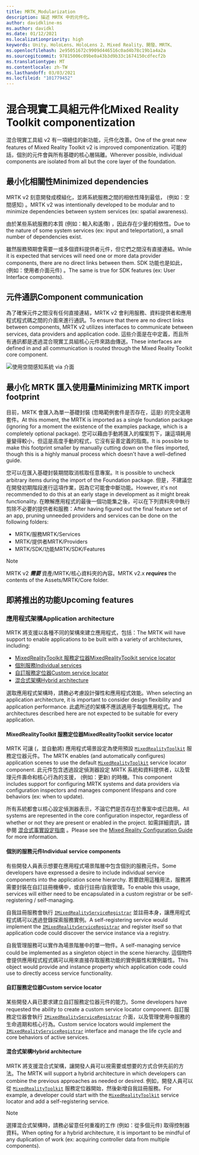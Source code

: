 ```yaml
---
title: MRTK_Modularization
description: 描述 MRTK 中的元件化。
author: davidkline-ms
ms.author: davidkl
ms.date: 01/12/2021
ms.localizationpriority: high
keywords: Unity、HoloLens、HoloLens 2、Mixed Reality、開發、MRTK、
ms.openlocfilehash: 2e95051672c9909d446516c0ad4b78c19b1a4a2a
ms.sourcegitcommit: 97815006c09be0a43b3d9b33c1674150cdfecf2b
ms.translationtype: MT
ms.contentlocale: zh-TW
ms.lasthandoff: 03/03/2021
ms.locfileid: "101779452"
---
```

# <a name="mixed-reality-toolkit-componentization"></a><span data-ttu-id="80f62-104">混合現實工具組元件化</span><span class="sxs-lookup"><span data-stu-id="80f62-104">Mixed Reality Toolkit componentization</span></span>

<span data-ttu-id="80f62-105">混合現實工具組 v2 有一項絕佳的新功能，元件化改善。</span><span class="sxs-lookup"><span data-stu-id="80f62-105">One of the great new features of Mixed Reality Toolkit v2 is improved componentization.</span></span> <span data-ttu-id="80f62-106">可能的話，個別的元件會與所有基礎的核心層隔離。</span><span class="sxs-lookup"><span data-stu-id="80f62-106">Wherever possible, individual components are isolated from all but the core layer of the foundation.</span></span>

## <a name="minimized-dependencies"></a><span data-ttu-id="80f62-107">最小化相關性</span><span class="sxs-lookup"><span data-stu-id="80f62-107">Minimized dependencies</span></span>

<span data-ttu-id="80f62-108">MRTK v2 刻意開發成模組化，並將系統服務之間的相依性降到最低， (例如：空間感知) 。</span><span class="sxs-lookup"><span data-stu-id="80f62-108">MRTK v2 was intentionally developed to be modular and to minimize dependencies between system services (ex: spatial awareness).</span></span>

<span data-ttu-id="80f62-109">由於某些系統服務的本質 (例如：輸入和遙傳) ，因此存在少量的相依性。</span><span class="sxs-lookup"><span data-stu-id="80f62-109">Due to the nature of some system services (ex: input and teleportation), a small number of dependencies exist.</span></span>

<span data-ttu-id="80f62-110">雖然服務預期會需要一或多個資料提供者元件，但它們之間沒有直接連結。</span><span class="sxs-lookup"><span data-stu-id="80f62-110">While it is expected that services will need one or more data provider components, there are no direct links between them.</span></span> <span data-ttu-id="80f62-111">SDK 功能也是如此， (例如：使用者介面元件) 。</span><span class="sxs-lookup"><span data-stu-id="80f62-111">The same is true for SDK features (ex: User Interface components).</span></span>

## <a name="component-communication"></a><span data-ttu-id="80f62-112">元件通訊</span><span class="sxs-lookup"><span data-stu-id="80f62-112">Component communication</span></span>

<span data-ttu-id="80f62-113">為了確保元件之間沒有任何直接連結，MRTK v2 會利用服務、資料提供者和應用程式程式碼之間的介面來進行通訊。</span><span class="sxs-lookup"><span data-stu-id="80f62-113">To ensure that there are no direct links between components, MRTK v2 utilizes interfaces to communicate between services, data providers and application code.</span></span> <span data-ttu-id="80f62-114">這些介面是在中定義，而且所有通訊都是透過混合現實工具組核心元件來路由傳送。</span><span class="sxs-lookup"><span data-stu-id="80f62-114">These interfaces are defined in and all communication is routed through the Mixed Reality Toolkit core component.</span></span>

![使用空間感知系統 via 介面](../features/images/packaging/AccessingViaInterfaces.png)

## <a name="minimizing-mrtk-import-footprint"></a><span data-ttu-id="80f62-116">最小化 MRTK 匯入使用量</span><span class="sxs-lookup"><span data-stu-id="80f62-116">Minimizing MRTK import footprint</span></span>

<span data-ttu-id="80f62-117">目前，MRTK 會匯入為單一基礎封裝 (忽略範例套件是否存在，這是) 的完全選用套件。</span><span class="sxs-lookup"><span data-stu-id="80f62-117">At this moment, the MRTK is imported as a single foundation package (ignoring for a moment the existence of the examples package, which is a completely optional package).</span></span> <span data-ttu-id="80f62-118">您可以藉由手動將匯入的檔案剪下，讓這項耗用量變得較小，但這是高度手動的程式，它沒有妥善定義的指南。</span><span class="sxs-lookup"><span data-stu-id="80f62-118">It is possible to make this footprint smaller by manually cutting down on the files imported, though this is a highly manual process which doesn't have a well-defined guide.</span></span>

<span data-ttu-id="80f62-119">您可以在匯入基礎封裝期間取消核取任意專案。</span><span class="sxs-lookup"><span data-stu-id="80f62-119">It is possible to uncheck arbitrary items during the import of the Foundation package.</span></span> <span data-ttu-id="80f62-120">但是，不建議您在開發初期階段進行這項作業，因為它可能會中斷功能。</span><span class="sxs-lookup"><span data-stu-id="80f62-120">However, it's not recommended to do this at an early stage in development as it might break functionality.</span></span> <span data-ttu-id="80f62-121">在瞭解應用程式的最後一個功能集之後，可以在下列資料夾中執行剪除不必要的提供者和服務：</span><span class="sxs-lookup"><span data-stu-id="80f62-121">After having figured out the final feature set of an app, pruning unneeded providers and services can be done on the following folders:</span></span>

- <span data-ttu-id="80f62-122">MRTK/服務</span><span class="sxs-lookup"><span data-stu-id="80f62-122">MRTK/Services</span></span>
- <span data-ttu-id="80f62-123">MRTK/提供者</span><span class="sxs-lookup"><span data-stu-id="80f62-123">MRTK/Providers</span></span>
- <span data-ttu-id="80f62-124">MRTK/SDK/功能</span><span class="sxs-lookup"><span data-stu-id="80f62-124">MRTK/SDK/Features</span></span>

> [!NOTE]
> <span data-ttu-id="80f62-125">MRTK v2 **_需要_** 資產/MRTK/核心資料夾的內容。</span><span class="sxs-lookup"><span data-stu-id="80f62-125">MRTK v2.x **_requires_** the contents of the Assets/MRTK/Core folder.</span></span>

## <a name="upcoming-features"></a><span data-ttu-id="80f62-126">即將推出的功能</span><span class="sxs-lookup"><span data-stu-id="80f62-126">Upcoming features</span></span>

### <a name="application-architecture"></a><span data-ttu-id="80f62-127">應用程式架構</span><span class="sxs-lookup"><span data-stu-id="80f62-127">Application architecture</span></span>

<span data-ttu-id="80f62-128">MRTK 將支援以各種不同的架構來建立應用程式，包括：</span><span class="sxs-lookup"><span data-stu-id="80f62-128">The MRTK will have support to enable applications to be built with a variety of architectures, including:</span></span>

- [<span data-ttu-id="80f62-129">MixedRealityToolkit 服務定位器</span><span class="sxs-lookup"><span data-stu-id="80f62-129">MixedRealityToolkit service locator</span></span>](#mixedrealitytoolkit-service-locator)
- [<span data-ttu-id="80f62-130">個別服務</span><span class="sxs-lookup"><span data-stu-id="80f62-130">Individual services</span></span>](#individual-service-components)
- [<span data-ttu-id="80f62-131">自訂服務定位器</span><span class="sxs-lookup"><span data-stu-id="80f62-131">Custom service locator</span></span>](#custom-service-locator)
- [<span data-ttu-id="80f62-132">混合式架構</span><span class="sxs-lookup"><span data-stu-id="80f62-132">Hybrid architecture</span></span>](#hybrid-architecture)

<span data-ttu-id="80f62-133">選取應用程式架構時，請務必考慮設計彈性和應用程式效能。</span><span class="sxs-lookup"><span data-stu-id="80f62-133">When selecting an application architecture, it is important to consider design flexibility and application performance.</span></span> <span data-ttu-id="80f62-134">此處所述的架構不應該適用于每個應用程式。</span><span class="sxs-lookup"><span data-stu-id="80f62-134">The architectures described here are not expected to be suitable for every application.</span></span>

#### <a name="mixedrealitytoolkit-service-locator"></a><span data-ttu-id="80f62-135">MixedRealityToolkit 服務定位器</span><span class="sxs-lookup"><span data-stu-id="80f62-135">MixedRealityToolkit service locator</span></span>

<span data-ttu-id="80f62-136">MRTK 可讓 (，並自動將) 應用程式場景設定為使用預設 [`MixedRealityToolkit`](xref:Microsoft.MixedReality.Toolkit.MixedRealityToolkit) 服務定位器元件。</span><span class="sxs-lookup"><span data-stu-id="80f62-136">The MRTK enables (and automatically configures) application scenes to use the default [`MixedRealityToolkit`](xref:Microsoft.MixedReality.Toolkit.MixedRealityToolkit) service locator component.</span></span> <span data-ttu-id="80f62-137">此元件包含透過設定偵測器設定 MRTK 系統和資料提供者，以及管理元件壽命和核心行為的支援， (例如：更新) 的時機。</span><span class="sxs-lookup"><span data-stu-id="80f62-137">This component includes support for configuring MRTK systems and data providers via configuration inspectors and manages component lifespans and core behaviors (ex: when to update).</span></span>

<span data-ttu-id="80f62-138">所有系統都會以核心設定偵測器表示，不論它們是否存在於專案中或已啟用。</span><span class="sxs-lookup"><span data-stu-id="80f62-138">All systems are represented in the core configuration inspector, regardless of whether or not they are present or enabled in the project.</span></span> <span data-ttu-id="80f62-139">如需詳細資訊，請參閱 [混合式事實設定指南](../configuration/mixed-reality-configuration-guide.md) 。</span><span class="sxs-lookup"><span data-stu-id="80f62-139">Please see the [Mixed Reality Configuration Guide](../configuration/mixed-reality-configuration-guide.md) for more information.</span></span>

#### <a name="individual-service-components"></a><span data-ttu-id="80f62-140">個別的服務元件</span><span class="sxs-lookup"><span data-stu-id="80f62-140">Individual service components</span></span>

<span data-ttu-id="80f62-141">有些開發人員表示想要在應用程式場景階層中包含個別的服務元件。</span><span class="sxs-lookup"><span data-stu-id="80f62-141">Some developers have expressed a desire to include individual service components into the application scene hierarchy.</span></span> <span data-ttu-id="80f62-142">若要啟用這種用法，服務將需要封裝在自訂註冊機構中，或自行註冊/自我管理。</span><span class="sxs-lookup"><span data-stu-id="80f62-142">To enable this usage, services will either need to be encapsulated in a custom registrar or be self-registering / self-managing.</span></span>

<span data-ttu-id="80f62-143">自我註冊服務會執行 [`IMixedRealityServiceRegistrar`](xref:Microsoft.MixedReality.Toolkit.IMixedRealityServiceRegistrar) 並註冊本身，讓應用程式程式碼可以透過登錄探索服務實例。</span><span class="sxs-lookup"><span data-stu-id="80f62-143">A self-registering service would implement the [`IMixedRealityServiceRegistrar`](xref:Microsoft.MixedReality.Toolkit.IMixedRealityServiceRegistrar) and register itself so that application code could discover the service instance via a registry.</span></span>

<span data-ttu-id="80f62-144">自我管理服務可以實作為場景階層中的單一物件。</span><span class="sxs-lookup"><span data-stu-id="80f62-144">A self-managing service could be implemented as a singleton object in the scene hierarchy.</span></span> <span data-ttu-id="80f62-145">這個物件會提供應用程式程式碼可以用來直接存取服務功能的實例屬性和實例屬性。</span><span class="sxs-lookup"><span data-stu-id="80f62-145">This object would provide and instance property which application code could use to directly access service functionality.</span></span>

#### <a name="custom-service-locator"></a><span data-ttu-id="80f62-146">自訂服務定位器</span><span class="sxs-lookup"><span data-stu-id="80f62-146">Custom service locator</span></span>

<span data-ttu-id="80f62-147">某些開發人員已要求建立自訂服務定位器元件的能力。</span><span class="sxs-lookup"><span data-stu-id="80f62-147">Some developers have requested the ability to create a custom service locator component.</span></span> <span data-ttu-id="80f62-148">自訂服務定位器會執行 [`IMixedRealityServiceRegistrar`](xref:Microsoft.MixedReality.Toolkit.IMixedRealityServiceRegistrar) 介面，以及管理使用中服務的生命週期和核心行為。</span><span class="sxs-lookup"><span data-stu-id="80f62-148">Custom service locators would implement the [`IMixedRealityServiceRegistrar`](xref:Microsoft.MixedReality.Toolkit.IMixedRealityServiceRegistrar) interface and manage the life cycle and core behaviors of active services.</span></span>

#### <a name="hybrid-architecture"></a><span data-ttu-id="80f62-149">混合式架構</span><span class="sxs-lookup"><span data-stu-id="80f62-149">Hybrid architecture</span></span>

<span data-ttu-id="80f62-150">MRTK 將支援混合式架構，讓開發人員可以視需要或想要的方式合併先前的方法。</span><span class="sxs-lookup"><span data-stu-id="80f62-150">The MRTK will support a hybrid architecture in which developers can combine the previous approaches as needed or desired.</span></span> <span data-ttu-id="80f62-151">例如，開發人員可以從 [`MixedRealityToolkit`](xref:Microsoft.MixedReality.Toolkit.MixedRealityToolkit) 服務定位器開始，然後新增自我註冊服務。</span><span class="sxs-lookup"><span data-stu-id="80f62-151">For example, a developer could start with the [`MixedRealityToolkit`](xref:Microsoft.MixedReality.Toolkit.MixedRealityToolkit) service locator and add a self-registering service.</span></span>

> [!NOTE]
> <span data-ttu-id="80f62-152">選擇混合式架構時，請務必留意任何重複的工作 (例如：從多個元件) 取得控制器資料。</span><span class="sxs-lookup"><span data-stu-id="80f62-152">When opting for a hybrid architecture, it is important to be mindful of any duplication of work (ex: acquiring controller data from multiple components).</span></span>
